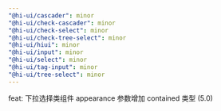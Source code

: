 ```yaml
---
"@hi-ui/cascader": minor
"@hi-ui/check-cascader": minor
"@hi-ui/check-select": minor
"@hi-ui/check-tree-select": minor
"@hi-ui/hiui": minor
"@hi-ui/input": minor
"@hi-ui/select": minor
"@hi-ui/tag-input": minor
"@hi-ui/tree-select": minor
---
```


feat: 下拉选择类组件 appearance 参数增加 contained 类型 (5.0)
